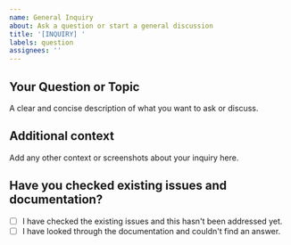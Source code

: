 ```yaml
---
name: General Inquiry
about: Ask a question or start a general discussion
title: '[INQUIRY] '
labels: question
assignees: ''
---
```


## Your Question or Topic

A clear and concise description of what you want to ask or discuss.

## Additional context

Add any other context or screenshots about your inquiry here.

## Have you checked existing issues and documentation?

- [ ] I have checked the existing issues and this hasn't been addressed yet.
- [ ] I have looked through the documentation and couldn't find an answer.
